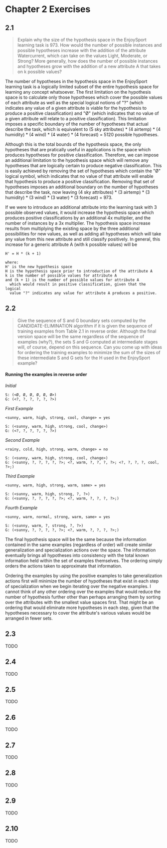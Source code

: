 # Chapter 2 Exercises

## 2.1

>Explain why the size of the hypothesis space in the EnjoySport learning task is 973. How would the number of possible instances and possible hypotheses increase with the addition of the attribute Watercurrent, which can take on the values Light, Moderate, or Strong? More generally, how does the number of possible instances and hypotheses grow with the addition of a new attribute A that takes on k possible values?

The number of hypotheses in the hypothesis space in the EnjoySport learning task is a logically limited subset of the entire hypothesis space for learning any concept whatsoever. The first limitation on the hypothesis space is to calculate only those hypotheses which cover the possible values of each attribute as well as the special logical notions of "?" (which indicates any value of a given attribute is viable for the hypothesis to produce a positive classification) and "Ø" (which indicates that no value of a given attribute will relate to a positive classification). This limitation imposes a specific boundary of the number of hypotheses that actual describe the task, which is equivalent to (5 sky attributes) * (4 airtemp) * (4 humidity) * (4 wind) * (4 water) * (4 forecast) = 5120 possible hypotheses.

Although this is the total bounds of the hypothesis space, the only hypotheses that are pratically useful in applications is the space which produces hypotheses for positive classification. Therefore, we can impose an additional limitation to the hypothesis space which will remove any hypotheses that are logically certain to produce negative classification. This is easily achieved by removing the set of hypotheses which contain the "Ø" logical symbol, which indicates that no value of that attribute will enable that hypothesis to produce a positive classification. Removing that set of hypotheses imposes an additional boundary on the number of hypotheses that describe the task, now leaving (4 sky attributes) * (3 airtemp) * (3 humidity) * (3 wind) * (3 water) * (3 forecast) = 973.

If we were to introduce an additional attribute into the learning task with 3 possible observed values, it would increase the hypothesis space which produces positive classifications by an additional 4x multiplier, and the number of instances by a 3x multiplier. The hypothesis space increase results from multiplying the existing space by the three additional possibilities for new values, as well as adding all hypotheses which will take any value from this new attribute and still classify positively. In general, this increase for a generic attribute A (with k possible values) will be 

```
H' = H * (k + 1)

where:
H' is the new hypothesis space
H is the hypothesis space prior to introduction of the attribute A
k is the number of possible values for attribute A
and (k + 1) is the number of possible values for attribute A 
  which would result in positive classification, given that the logical 
  value "?" indicates any value for attribute A produces a positive.
```

## 2.2

>Give the sequence of S and G boundary sets computed by the CANDIDATE-ELIMINATION algorithm if it is given the sequence of training examples from Table 2.1 in reverse order. Although the final version space will be the same regardless of the sequence of examples (why?), the sets S and G computed at intermediate stages will, of course, depend on this sequence. Can you come up with ideas for ordering the training examples to minimize the sum of the sizes of these intermediate S and G sets for the H used in the EnjoySport example?

#### Running the examples in reverse order

*Initial*

```
S: (<Ø, Ø, Ø, Ø, Ø, Ø>)
G: (<?, ?, ?, ?, ?, ?>)
```

*First Example*

`<sunny, warm, high, strong, cool, change> = yes`

```
S: (<sunny, warm, high, strong, cool, change>)
G: (<?, ?, ?, ?, ?, ?>)
```

*Second Example*

`<rainy, cold, high, strong, warm, change> = no`

```
S: (<sunny, warm, high, strong, cool, change>)
G: (<sunny, ?, ?, ?, ?, ?>; <?, warm, ?, ?, ?, ?>; <?, ?, ?, ?, cool, ?>;)
```

*Third Example*

`<sunny, warm, high, strong, warm, same> = yes`

```
S: (<sunny, warm, high, strong, ?, ?>)
G: (<sunny, ?, ?, ?, ?, ?>; <?, warm, ?, ?, ?, ?>;)
```

*Fourth Example*

`<sunny, warm, normal, strong, warm, same> = yes`

```
S: (<sunny, warm, ?, strong, ?, ?>)
G: (<sunny, ?, ?, ?, ?, ?>; <?, warm, ?, ?, ?, ?>;)
```

The final hypothesis space will be the same because the information contained in the same examples (regardless of order) will create similar generalization and specialization actions over the space. The information eventually brings all hypotheses into consistency with the total known information held within the set of examples themselves. The ordering simply orders the actions taken to approximate that information.

Ordering the examples by using the positive examples to take generalization actions first will minimize the number of hypotheses that exist in each step of specialization when we begin iterating over the negative examples. I cannot think of any other ordering over the examples that would reduce the number of hypothesis further other than perhaps arranging them by sorting over the attributes with the smallest value spaces first. That might be an ordering that would eliminate more hypotheses in each step, given that the hypotheses necessary to cover the attribute's various values would be arranged in fewer sets.

## 2.3

TODO

## 2.4

TODO

## 2.5

TODO

## 2.6

TODO

## 2.7

TODO

## 2.8

TODO

## 2.9

TODO

## 2.10

TODO
































